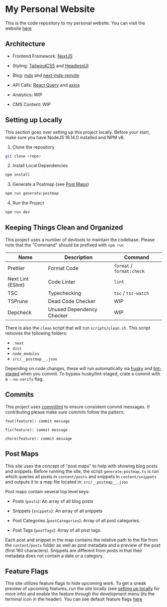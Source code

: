 # My Personal Website

This is the code repository to my personal website. You can visit the website [here](https://sunny.gg)

## Architecture

- Frontend Framework: [NextJS](https://nextjs.org)

- Styling: [TailwindCSS](https://tailwindcss.com/) and [HeadlessUI](https://headlessui.com/)

- Blog: [mdx](https://mdxjs.com/) and [next-mdx-remote](https://github.com/hashicorp/next-mdx-remote)

- API Calls: [React Query](https://react-query-v3.tanstack.com/) and [axios](https://axios-http.com/)

- Analytics: WIP

- CMS Content: WIP

## Setting up Locally

This section goes over setting up this project locally. Before your start, make sure you have NodeJS 16.14.0 installed and NPM v8.

1.  Clone the repository

```bash
git clone <repo>
```

2. Install Local Dependencies

```bash
npm install
```

3. Generate a Postmap (see [Post Maps](#post-maps))

```bash
npm run generate:postmap
```

4. Run the Project

```bash
npm run dev
```

## Keeping Things Clean and Organized

This project uses a number of devtools to maintain the codebase. Please note that the "Command" should be prefixed with `npm run`

| Name               | Description               | Command                   |
| ------------------ | ------------------------- | ------------------------- |
| Prettier           | Format Code               | `format` / `format:check` |
| Next Lint (ESlint) | Code Linter               | `lint`                    |
| TSC                | Typechecking              | `tsc` / `tsc-watch`       |
| TSPrune            | Dead Code Checker         | WIP                       |
| Depcheck           | Unused Dependency Checker | WIP                       |

There is also the `clean` script that will run `scripts/clean.sh`. This script removes the following folders:

- `.next`
- `dist`
- `node_modules`
- `src/__postmap__.json`

Depending on code changes, these will run automatically via [husky](https://www.npmjs.com/package/husky) and [lint-staged](https://www.npmjs.com/package/lint-staged) when you commit. To bypass husky/lint-staged, crate a commit with a `--no-verify` flag.

## Commits

This project uses [commitlint](https://commitlint.js.org/#/) to ensure consistent commit messages. If contributing please make sure commits follow the pattern:

```plaintext
feat(feature): commit message

fix(feature): commit message

chore(feature): commit message

```

## Post Maps

This site uses the concept of "post maps" to help with showing blog posts and snippets. Before running the site, the script `generate-postmap.ts` is run which queries all posts in `content/posts` and snippets in `content/snippets` and outputs it to a map file located in: `src/__postmap__.json`

Post maps contain several top level keys:

- Posts (`posts`): An array of all blog posts

- Snippets (`snippets`): An array of all snippets

- Post Categories (`postCategories`): Array of all post categories.

- Post Tags (`postTags`): Array of all post tags.

Each post and snippet in the map contains the relative path to the file from the `content/posts` folder as well as post metadata and a preview of the post (first 160 characters). Snippets are different from posts in that their metadata does not contain a date or a category.

## Feature Flags

This site utilizes feature flags to hide upcoming work. To get a sneak preview of upcoming features, run the site locally (see [setting up locally](#setting-up-locally) for more info) and enable the feature through the development menu (its the terminal icon in the header). You can see default feature flags [here](https://github.com/sgolovine/sunny.gg/blob/main/src/config/defaultFeatures.ts)
